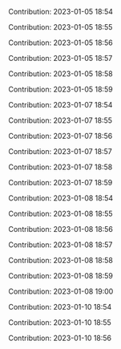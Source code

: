 Contribution: 2023-01-05 18:54

Contribution: 2023-01-05 18:55

Contribution: 2023-01-05 18:56

Contribution: 2023-01-05 18:57

Contribution: 2023-01-05 18:58

Contribution: 2023-01-05 18:59

Contribution: 2023-01-07 18:54

Contribution: 2023-01-07 18:55

Contribution: 2023-01-07 18:56

Contribution: 2023-01-07 18:57

Contribution: 2023-01-07 18:58

Contribution: 2023-01-07 18:59

Contribution: 2023-01-08 18:54

Contribution: 2023-01-08 18:55

Contribution: 2023-01-08 18:56

Contribution: 2023-01-08 18:57

Contribution: 2023-01-08 18:58

Contribution: 2023-01-08 18:59

Contribution: 2023-01-08 19:00

Contribution: 2023-01-10 18:54

Contribution: 2023-01-10 18:55

Contribution: 2023-01-10 18:56

